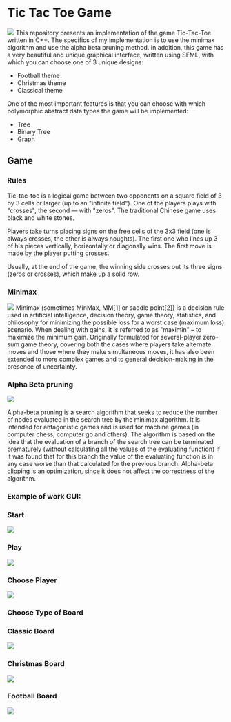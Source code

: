 # Tic Tac Toe Game
![](Tic_Tac_Toe_Images/TTTg.gif)
This repository presents an implementation of the game Tic-Tac-Toe written in C++.
The specifics of my implementation is to use the minimax algorithm and use the alpha beta pruning method. In addition, this game has a very beautiful and unique graphical interface, written using SFML, with which you can choose one of 3 unique designs:
+ Football theme
+ Christmas theme
+ Classical theme

One of the most important features is that you can choose with which polymorphic abstract data types the game will be implemented:
+ Tree
+ Binary Tree 
+ Graph

## Game

### Rules
Tic-tac-toe is a logical game between two opponents on a square field of 3 by 3 cells or larger (up to an "infinite field"). One of the players plays with "crosses", the second — with "zeros". The traditional Chinese game uses black and white stones.

Players take turns placing signs on the free cells of the 3x3 field (one is always crosses, the other is always noughts). The first one who lines up 3 of his pieces vertically, horizontally or diagonally wins. The first move is made by the player putting crosses.

Usually, at the end of the game, the winning side crosses out its three signs (zeros or crosses), which make up a solid row.

### Minimax
![](Tic_Tac_Toe_Images/tic-tac-toe.gif)
Minimax (sometimes MinMax, MM[1] or saddle point[2]) is a decision rule used in artificial intelligence, decision theory, game theory, statistics, and philosophy for minimizing the possible loss for a worst case (maximum loss) scenario. When dealing with gains, it is referred to as "maximin" – to maximize the minimum gain. Originally formulated for several-player zero-sum game theory, covering both the cases where players take alternate moves and those where they make simultaneous moves, it has also been extended to more complex games and to general decision-making in the presence of uncertainty.

### Alpha Beta pruning
![](Tic_Tac_Toe_Images/Animation_of_alpha-beta_pruning.gif)

Alpha-beta pruning is a search algorithm that seeks to reduce the number of nodes evaluated in the search tree by the minimax algorithm. It is intended for antagonistic games and is used for machine games (in computer chess, computer go and others). The algorithm is based on the idea that the evaluation of a branch of the search tree can be terminated prematurely (without calculating all the values of the evaluating function) if it was found that for this branch the value of the evaluating function is in any case worse than that calculated for the previous branch. Alpha-beta clipping is an optimization, since it does not affect the correctness of the algorithm.

### Example of work GUI:

### Start

![](Tic_Tac_Toe_Images/Start.png)

### Play

![](Tic_Tac_Toe_Images/Play.png)

### Choose Player

![](Tic_Tac_Toe_Images/Player.png)

### Choose Type of Board

### Classic Board
![](Tic_Tac_Toe_Images/CF.png) 

### Christmas Board
![](Tic_Tac_Toe_Images/CrF.png) 

### Football Board
![](Tic_Tac_Toe_Images/FF.png) 
